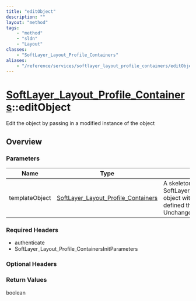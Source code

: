 ```yaml
---
title: "editObject"
description: ""
layout: "method"
tags:
    - "method"
    - "sldn"
    - "Layout"
classes:
    - "SoftLayer_Layout_Profile_Containers"
aliases:
    - "/reference/services/softlayer_layout_profile_containers/editObject"
---
```

# [SoftLayer_Layout_Profile_Containers](/reference/services/SoftLayer_Layout_Profile_Containers)::editObject

Edit the object by passing in a modified instance of the object


## Overview 


### Parameters 
|Name | Type | Description |
| --- | --- | --- |
|templateObject| <a href='/reference/datatypes/SoftLayer_Layout_Profile_Containers'>SoftLayer_Layout_Profile_Containers </a>| A skeleton SoftLayer_Layout_Profile_Containers object with only the properties defined that you wish to change. Unchanged properties are left alone.|


### Required Headers
* authenticate
* SoftLayer_Layout_Profile_ContainersInitParameters

### Optional Headers

### Return Values
boolean

